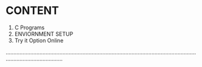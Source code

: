 
# CONTENT

1. C Programs   
2. ENVIORNMENT SETUP
3. Try it Option Online

.................................................................................................................................................................
